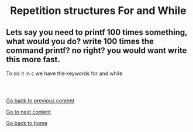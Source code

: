 <h1 align="center">Repetition structures For and While</h1>
<h2>Lets say you need to printf 100 times something, what would you do? write 100 times the command printf? no right? you would want write this more fast.</h2>
<p>To do it in c we have the keywords for and while</p>
<pre>
<code>
</code>
</pre>
<a href="../../../02/pages/conditional_if_else/README.md">Go back to previous content</a> 
<p> <a href="../../../03/pages/repetition_structure_while/README.md">Go to next content</a>  </p>
<p> <a href="../../../../../../README.md">Go back to home</a> </p>


